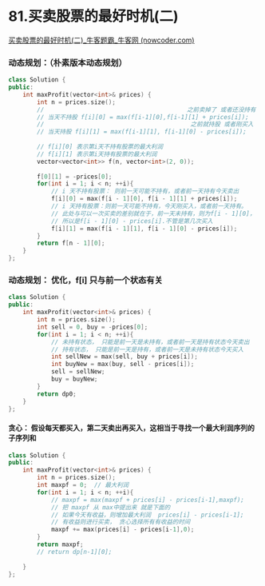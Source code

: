 # 81.买卖股票的最好时机(二)

[买卖股票的最好时机(二)_牛客题霸_牛客网 (nowcoder.com)](https://www.nowcoder.com/practice/9e5e3c2603064829b0a0bbfca10594e9?tpId=295&tags=&title=&difficulty=0&judgeStatus=0&rp=0&sourceUrl=%2Fexam%2Foj)



### 动态规划：（朴素版本动态规划）

```c++
class Solution {
public:
    int maxProfit(vector<int>& prices) {
        int n = prices.size();
        //                                        之前卖掉了 或者还没持有
        // 当天不持股 f[i][0] = max(f[i-1][0],f[i-1][1] + prices[i]);
        //                                         之前就持股 或者刚买入
        // 当天持股 f[i][1] = max(f[i-1][1], f[i-1][0] - prices[i]);
        
        // f[i][0] 表示第i天不持有股票的最大利润
        // f[i][1] 表示第i天持有股票的最大利润
        vector<vector<int>> f(n, vector<int>(2, 0));
        
        f[0][1] = -prices[0];
        for(int i = 1; i < n; ++i){
            // i 天不持有股票： 则前一天可能不持有，或者前一天持有今天卖出
            f[i][0] = max(f[i - 1][0], f[i - 1][1] + prices[i]);
            // i 天持有股票：则前一天可能不持有，今天刚买入，或者前一天持有。
            // 此处与可以一次买卖的差别就在于，前一天未持有，则为f[i - 1][0]，
            // 所以是f[i - 1][0] - prices[i].不管是第几次买入
            f[i][1] = max(f[i - 1][1], f[i - 1][0] - prices[i]);
        }
        return f[n - 1][0];
    }
};

```



### 动态规划：  优化，f[i] 只与前一个状态有关

```c++
class Solution {
public:
    int maxProfit(vector<int>& prices) {
        int n = prices.size();
        int sell = 0, buy = -prices[0];
        for(int i = 1; i < n; ++i){
            // 未持有状态， 只能是前一天是未持有，或者前一天是持有状态今天卖出
            // 持有状态， 只能是前一天是持有，或者前一天是未持有状态今天买入
            int sellNew = max(sell, buy + prices[i]);
            int buyNew = max(buy, sell - prices[i]);
            sell = sellNew;
            buy = buyNew;
        }
        return dp0;
    }
};

```



#### 贪心： 假设每天都买入，第二天卖出再买入，这相当于寻找一个最大利润序列的 子序列和

```c++
class Solution {
public:
    int maxProfit(vector<int>& prices) {
        int n = prices.size();
        int maxpf = 0;  // 最大利润
        for(int i = 1; i < n; ++i){
            // maxpf = max(maxpf + prices[i] - prices[i-1],maxpf);
            // 把 maxpf 从 max中提出来 就是下面的
            // 如果今天有收益，则增加最大利润  prices[i] - prices[i-1];
            // 有收益则进行买卖， 贪心选择所有有收益的时间
            maxpf += max(prices[i] - prices[i-1],0);
        }
        return maxpf;
        // return dp[n-1][0];
        
    }
};
```
